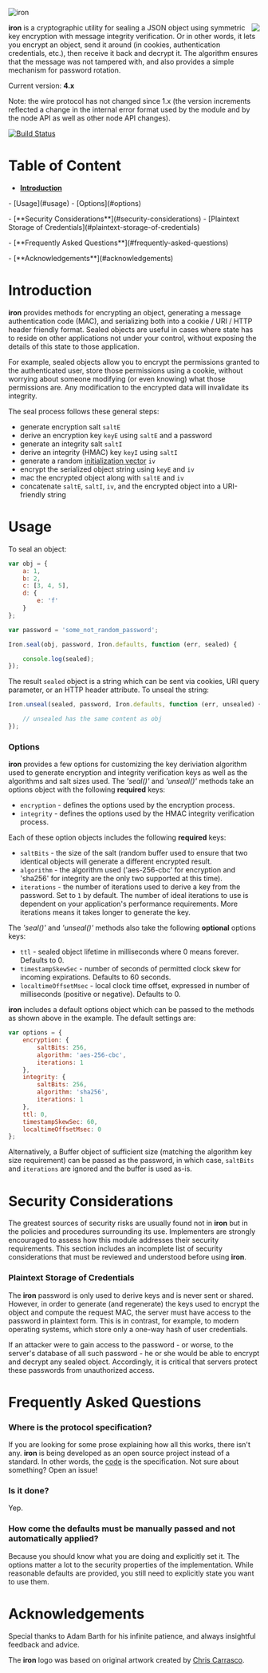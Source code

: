 ![iron](https://raw.github.com/hueniverse/iron/master/images/iron.png)

<img align="right" src="https://raw.github.com/hueniverse/iron/master/images/logo.png" /> **iron** is a cryptographic
utility for sealing a JSON object using symmetric key encryption with message integrity verification. Or in other words,
it lets you encrypt an object, send it around (in cookies, authentication credentials, etc.), then receive it back and
decrypt it. The algorithm ensures that the message was not tampered with, and also provides a simple mechanism for
password rotation.

Current version: **4.x**

Note: the wire protocol has not changed since 1.x (the version increments reflected a change in
the internal error format used by the module and by the node API as well as other node API changes).

[![Build Status](https://secure.travis-ci.org/hueniverse/iron.png)](http://travis-ci.org/hueniverse/iron)


# Table of Content

- [**Introduction**](#introduction)
<p></p>
- [Usage](#usage)
  - [Options](#options)
<p></p>
- [**Security Considerations**](#security-considerations)
  - [Plaintext Storage of Credentials](#plaintext-storage-of-credentials)
<p></p>
- [**Frequently Asked Questions**](#frequently-asked-questions)
<p></p>
- [**Acknowledgements**](#acknowledgements)

# Introduction

**iron** provides methods for encrypting an object, generating a message authentication code (MAC), and serializing both
into a cookie / URI / HTTP header friendly format. Sealed objects are useful in cases where state has to reside on other
applications not under your control, without exposing the details of this state to those application.

For example, sealed objects allow you to encrypt the permissions granted to the authenticated user, store those permissions
using a cookie, without worrying about someone modifying (or even knowing) what those permissions are. Any modification to
the encrypted data will invalidate its integrity.

The seal process follows these general steps:

- generate encryption salt `saltE`
- derive an encryption key `keyE` using `saltE` and a password
- generate an integrity salt `saltI`
- derive an integrity (HMAC) key `keyI` using `saltI`
- generate a random [initialization vector](http://en.wikipedia.org/wiki/Initialization_vector) `iv`
- encrypt the serialized object string using `keyE` and `iv`
- mac the encrypted object along with `saltE` and `iv`
- concatenate `saltE`, `saltI`, `iv`, and the encrypted object into a URI-friendly string


# Usage

To seal an object:

```javascript
var obj = {
    a: 1,
    b: 2,
    c: [3, 4, 5],
    d: {
        e: 'f'
    }
};

var password = 'some_not_random_password';

Iron.seal(obj, password, Iron.defaults, function (err, sealed) {

    console.log(sealed);
});
```

The result `sealed` object is a string which can be sent via cookies, URI query parameter, or an HTTP header attribute.
To unseal the string:

```javascript
Iron.unseal(sealed, password, Iron.defaults, function (err, unsealed) {

    // unsealed has the same content as obj
});
```

### Options

**iron** provides a few options for customizing the key deriviation algorithm used to generate encryption and integrity
verification keys as well as the algorithms and salt sizes used. The _'seal()'_ and _'unseal()'_ methods take an options
object with the following **required** keys:

- `encryption` - defines the options used by the encryption process.
- `integrity` - defines the options used by the HMAC integrity verification process.

Each of these option objects includes the following **required** keys:

- `saltBits` - the size of the salt (random buffer used to ensure that two identical objects will generate a different encrypted result.
- `algorithm` - the algorithm used ('aes-256-cbc' for encryption and 'sha256' for integrity are the only two supported at this time).
- `iterations` - the number of iterations used to derive a key from the password. Set to `1` by default. The number of ideal iterations
  to use is dependent on your application's performance requirements. More iterations means it takes longer to generate the key.

The _'seal()'_ and _'unseal()'_ methods also take the following **optional** options keys:

- `ttl` - sealed object lifetime in milliseconds where 0 means forever. Defaults to 0.
- `timestampSkewSec` - number of seconds of permitted clock skew for incoming expirations. Defaults to 60 seconds.
- `localtimeOffsetMsec` - local clock time offset, expressed in number of milliseconds (positive or negative). Defaults to 0.

**iron** includes a default options object which can be passed to the methods as shown above in the example. The default
settings are:

```javascript
var options = {
    encryption: {
        saltBits: 256,
        algorithm: 'aes-256-cbc',
        iterations: 1
    },
    integrity: {
        saltBits: 256,
        algorithm: 'sha256',
        iterations: 1
    },
    ttl: 0,
    timestampSkewSec: 60,
    localtimeOffsetMsec: 0
};
```

Alternatively, a Buffer object of sufficient size (matching the algorithm key size requirement) can be passed as the
password, in which case, `saltBits` and `iterations` are ignored and the buffer is used as-is.


# Security Considerations

The greatest sources of security risks are usually found not in **iron** but in the policies and procedures surrounding its use.
Implementers are strongly encouraged to assess how this module addresses their security requirements. This section includes
an incomplete list of security considerations that must be reviewed and understood before using **iron**.


### Plaintext Storage of Credentials

The **iron** password is only used to derive keys and is never sent or shared. However, in order to generate (and regenerate) the
keys used to encrypt the object and compute the request MAC, the server must have access to the password in plaintext form. This
is in contrast, for example, to modern operating systems, which store only a one-way hash of user credentials.

If an attacker were to gain access to the password - or worse, to the server's database of all such password - he or she would be able
to encrypt and decrypt any sealed object. Accordingly, it is critical that servers protect these passwords from unauthorized
access.


# Frequently Asked Questions

### Where is the protocol specification?

If you are looking for some prose explaining how all this works, there isn't any. **iron** is being developed as an open source
project instead of a standard. In other words, the [code](/hueniverse/iron/tree/master/lib) is the specification. Not sure about
something? Open an issue!


### Is it done?

Yep.


### How come the defaults must be manually passed and not automatically applied?

Because you should know what you are doing and explicitly set it. The options matter a lot to the security properties of the
implementation. While reasonable defaults are provided, you still need to explicitly state you want to use them.


# Acknowledgements

Special thanks to Adam Barth for his infinite patience, and always insightful feedback and advice.

The **iron** logo was based on original artwork created by [Chris Carrasco](http://chriscarrasco.com).
